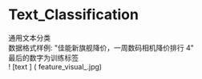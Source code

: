 # Text_Classification
通用文本分类  
数据格式样例: "佳能新旗舰降价，一周数码相机降价排行 4"  
最后的数字为训练标签  
! [text ] ( feature_visual_.jpg)
